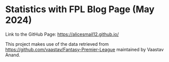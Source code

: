 # Statistics with FPL Blog Page (May 2024)
Link to the GitHub Page: https://alicesmail12.github.io/

This project makes use of the data retrieved from https://github.com/vaastav/Fantasy-Premier-League maintained by Vaastav Anand.
